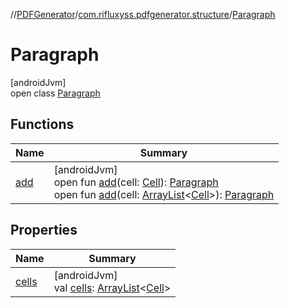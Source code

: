 //[PDFGenerator](../../../index.md)/[com.rifluxyss.pdfgenerator.structure](../index.md)/[Paragraph](index.md)

# Paragraph

[androidJvm]\
open class [Paragraph](index.md)

## Functions

| Name | Summary |
|---|---|
| [add](add.md) | [androidJvm]<br>open fun [add](add.md)(cell: [Cell](../-cell/index.md)): [Paragraph](index.md)<br>open fun [add](add.md)(cell: [ArrayList](https://developer.android.com/reference/kotlin/java/util/ArrayList.html)&lt;[Cell](../-cell/index.md)&gt;): [Paragraph](index.md) |

## Properties

| Name | Summary |
|---|---|
| [cells](cells.md) | [androidJvm]<br>val [cells](cells.md): [ArrayList](https://developer.android.com/reference/kotlin/java/util/ArrayList.html)&lt;[Cell](../-cell/index.md)&gt; |
